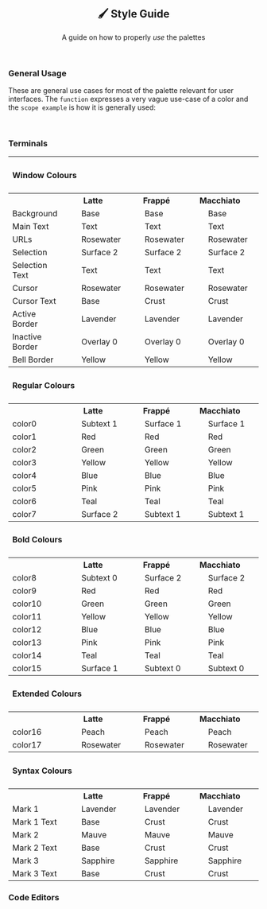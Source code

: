 <p align="center">
  <h2 align="center">🖌️ Style Guide</h2>
</p>


<p align="center">
	A guide on how to properly <i>use</i> the palettes
</p>

&nbsp;

### General Usage

These are general use cases for most of the palette relevant for user interfaces. The `function` expresses a very vague use-case of a color and the `scope example` is how it is generally used:

&nbsp;

### Terminals

<table>
	<!-----------------
	- ## Window Colours
	------------------>
	<tr>
		<th colspan="9" align="left"><h4>Window Colours<h4></th>
	</tr>
	<tr>
		<th></th>
		<th colspan="2">Latte</th>
		<th colspan="2">Frappé</th>
		<th colspan="2">Macchiato</th>
		<th colspan="2">Mocha</th>
	</tr>
	<tr>
		<!-- ## Background ## -->
		<td>Background</td>
		<!-- Latte -->
		<td><img src="https://raw.githubusercontent.com/catppuccin/catppuccin/main/assets/palette/circles/latte_base.png" height="16" width="16"/></td>
		<td>Base</td>
		<!-- Frappé -->
		<td><img src="https://raw.githubusercontent.com/catppuccin/catppuccin/main/assets/palette/circles/frappe_base.png" height="16" width="16"/></td>
		<td>Base</td>
		<!-- Macchiato -->
		<td><img src="https://raw.githubusercontent.com/catppuccin/catppuccin/main/assets/palette/circles/macchiato_base.png" height="16" width="16"/></td>
		<td>Base</td>
		<!-- Mocha -->
		<td><img src="https://raw.githubusercontent.com/catppuccin/catppuccin/main/assets/palette/circles/mocha_base.png" height="16" width="16"/></td>
		<td>Base</td>
	</tr>
	<tr>
		<!-- ## Text ## -->
		<td>Main Text</td>
		<!-- Latte -->
		<td><img src="https://raw.githubusercontent.com/catppuccin/catppuccin/main/assets/palette/circles/latte_text.png" height="16" width="16"/></td>
		<td>Text</td>
		<!-- Frappé -->
		<td><img src="https://raw.githubusercontent.com/catppuccin/catppuccin/main/assets/palette/circles/frappe_text.png" height="16" width="16"/></td>
		<td>Text</td>
		<!-- Macchiato -->
		<td><img src="https://raw.githubusercontent.com/catppuccin/catppuccin/main/assets/palette/circles/macchiato_text.png" height="16" width="16"/></td>
		<td>Text</td>
		<!-- Mocha -->
		<td><img src="https://raw.githubusercontent.com/catppuccin/catppuccin/main/assets/palette/circles/mocha_text.png" height="16" width="16"/></td>
		<td>Text</td>
	</tr>
	<tr>
		<!-- ## URLs ## -->
		<td>URLs</td>
		<!-- Latte -->
		<td><img src="https://raw.githubusercontent.com/catppuccin/catppuccin/main/assets/palette/circles/latte_rosewater.png" height="16" width="16"/></td>
		<td>Rosewater</td>
		<!-- Frappé -->
		<td><img src="https://raw.githubusercontent.com/catppuccin/catppuccin/main/assets/palette/circles/frappe_rosewater.png" height="16" width="16"/></td>
		<td>Rosewater</td>
		<!-- Macchiato -->
		<td><img src="https://raw.githubusercontent.com/catppuccin/catppuccin/main/assets/palette/circles/macchiato_rosewater.png" height="16" width="16"/></td>
		<td>Rosewater</td>
		<!-- Mocha -->
		<td><img src="https://raw.githubusercontent.com/catppuccin/catppuccin/main/assets/palette/circles/mocha_rosewater.png" height="16" width="16"/></td>
		<td>Rosewater</td>
	</tr>
	<tr>
		<!-- ## Selection ## -->
		<td>Selection</td>
		<!-- Latte -->
		<td><img src="https://raw.githubusercontent.com/catppuccin/catppuccin/main/assets/palette/circles/latte_surface2.png" height="16" width="16"/></td>
		<td>Surface 2</td>
		<!-- Frappé -->
		<td><img src="https://raw.githubusercontent.com/catppuccin/catppuccin/main/assets/palette/circles/frappe_surface2.png" height="16" width="16"/></td>
		<td>Surface 2</td>
		<!-- Macchiato -->
		<td><img src="https://raw.githubusercontent.com/catppuccin/catppuccin/main/assets/palette/circles/macchiato_surface2.png" height="16" width="16"/></td>
		<td>Surface 2</td>
		<!-- Mocha -->
		<td><img src="https://raw.githubusercontent.com/catppuccin/catppuccin/main/assets/palette/circles/mocha_surface2.png" height="16" width="16"/></td>
		<td>Surface 2</td>
	</tr>
	<tr>
		<!-- ## Selection Text ## -->
		<td>Selection Text</td>
		<!-- Latte -->
		<td><img src="https://raw.githubusercontent.com/catppuccin/catppuccin/main/assets/palette/circles/latte_text.png" height="16" width="16"/></td>
		<td>Text</td>
		<!-- Frappé -->
		<td><img src="https://raw.githubusercontent.com/catppuccin/catppuccin/main/assets/palette/circles/frappe_text.png" height="16" width="16"/></td>
		<td>Text</td>
		<!-- Macchiato -->
		<td><img src="https://raw.githubusercontent.com/catppuccin/catppuccin/main/assets/palette/circles/macchiato_text.png" height="16" width="16"/></td>
		<td>Text</td>
		<!-- Mocha -->
		<td><img src="https://raw.githubusercontent.com/catppuccin/catppuccin/main/assets/palette/circles/mocha_text.png" height="16" width="16"/></td>
		<td>Text</td>
	</tr>
	<tr>
		<!-- ## Cursor ## -->
		<td>Cursor</td>
		<!-- Latte -->
		<td><img src="https://raw.githubusercontent.com/catppuccin/catppuccin/main/assets/palette/circles/latte_rosewater.png" height="16" width="16"/></td>
		<td>Rosewater</td>
		<!-- Frappé -->
		<td><img src="https://raw.githubusercontent.com/catppuccin/catppuccin/main/assets/palette/circles/frappe_rosewater.png" height="16" width="16"/></td>
		<td>Rosewater</td>
		<!-- Macchiato -->
		<td><img src="https://raw.githubusercontent.com/catppuccin/catppuccin/main/assets/palette/circles/macchiato_rosewater.png" height="16" width="16"/></td>
		<td>Rosewater</td>
		<!-- Mocha -->
		<td><img src="https://raw.githubusercontent.com/catppuccin/catppuccin/main/assets/palette/circles/mocha_rosewater.png" height="16" width="16"/></td>
		<td>Rosewater</td>
	</tr>
	<tr>
		<!-- ## Cursor Text ## -->
		<td>Cursor Text</td>
		<!-- Latte -->
		<td><img src="https://raw.githubusercontent.com/catppuccin/catppuccin/main/assets/palette/circles/latte_base.png" height="16" width="16"/></td>
		<td>Base</td>
		<!-- Frappé -->
		<td><img src="https://raw.githubusercontent.com/catppuccin/catppuccin/main/assets/palette/circles/frappe_crust.png" height="16" width="16"/></td>
		<td>Crust</td>
		<!-- Macchiato -->
		<td><img src="https://raw.githubusercontent.com/catppuccin/catppuccin/main/assets/palette/circles/macchiato_crust.png" height="16" width="16"/></td>
		<td>Crust</td>
		<!-- Mocha -->
		<td><img src="https://raw.githubusercontent.com/catppuccin/catppuccin/main/assets/palette/circles/mocha_crust.png" height="16" width="16"/></td>
		<td>Crust</td>
	</tr>
	<tr>
		<!-- ## Active Border ## -->
		<td>Active Border</td>
		<!-- Latte -->
		<td><img src="https://raw.githubusercontent.com/catppuccin/catppuccin/main/assets/palette/circles/latte_lavender.png" height="16" width="16"/></td>
		<td>Lavender</td>
		<!-- Frappé -->
		<td><img src="https://raw.githubusercontent.com/catppuccin/catppuccin/main/assets/palette/circles/frappe_lavender.png" height="16" width="16"/></td>
		<td>Lavender</td>
		<!-- Macchiato -->
		<td><img src="https://raw.githubusercontent.com/catppuccin/catppuccin/main/assets/palette/circles/macchiato_lavender.png" height="16" width="16"/></td>
		<td>Lavender</td>
		<!-- Mocha -->
		<td><img src="https://raw.githubusercontent.com/catppuccin/catppuccin/main/assets/palette/circles/mocha_lavender.png" height="16" width="16"/></td>
		<td>Lavender</td>
	</tr>
	<tr>
		<!-- ## Inactive Border ## -->
		<td>Inactive Border</td>
		<!-- Latte -->
		<td><img src="https://raw.githubusercontent.com/catppuccin/catppuccin/main/assets/palette/circles/latte_overlay0.png" height="16" width="16"/></td>
		<td>Overlay 0</td>
		<!-- Frappé -->
		<td><img src="https://raw.githubusercontent.com/catppuccin/catppuccin/main/assets/palette/circles/frappe_overlay0.png" height="16" width="16"/></td>
		<td>Overlay 0</td>
		<!-- Macchiato -->
		<td><img src="https://raw.githubusercontent.com/catppuccin/catppuccin/main/assets/palette/circles/macchiato_overlay0.png" height="16" width="16"/></td>
		<td>Overlay 0</td>
		<!-- Mocha -->
		<td><img src="https://raw.githubusercontent.com/catppuccin/catppuccin/main/assets/palette/circles/mocha_overlay0.png" height="16" width="16"/></td>
		<td>Overlay 0</td>
	</tr>
	<tr>
		<!-- ## Bell Border ## -->
		<td>Bell Border</td>
		<!-- Latte -->
		<td><img src="https://raw.githubusercontent.com/catppuccin/catppuccin/main/assets/palette/circles/latte_yellow.png" height="16" width="16"/></td>
		<td>Yellow</td>
		<!-- Frappé -->
		<td><img src="https://raw.githubusercontent.com/catppuccin/catppuccin/main/assets/palette/circles/frappe_yellow.png" height="16" width="16"/></td>
		<td>Yellow</td>
		<!-- Macchiato -->
		<td><img src="https://raw.githubusercontent.com/catppuccin/catppuccin/main/assets/palette/circles/macchiato_yellow.png" height="16" width="16"/></td>
		<td>Yellow</td>
		<!-- Mocha -->
		<td><img src="https://raw.githubusercontent.com/catppuccin/catppuccin/main/assets/palette/circles/mocha_yellow.png" height="16" width="16"/></td>
		<td>Yellow</td>
	</tr>
	<!------------------
	- ## Regular Colours
	------------------->
	<tr>
		<th colspan="9" align="left"><h4>Regular Colours<h4></th>
	</tr>
	<tr>
		<th></th>
		<th colspan="2">Latte</th>
		<th colspan="2">Frappé</th>
		<th colspan="2">Macchiato</th>
		<th colspan="2">Mocha</th>
	</tr>
	<tr>
		<!-- ## Black ## -->
		<td>color0</td>
		<!-- Latte -->
		<td><img src="https://raw.githubusercontent.com/catppuccin/catppuccin/main/assets/palette/circles/latte_subtext1.png" height="16" width="16"/>
		</td><td>Subtext 1</td>
		<!-- Frappé -->
		<td><img src="https://raw.githubusercontent.com/catppuccin/catppuccin/main/assets/palette/circles/frappe_surface1.png" height="16" width="16"/></td>
		<td>Surface 1</td>
		<!-- Macchiato -->
		<td><img src="https://raw.githubusercontent.com/catppuccin/catppuccin/main/assets/palette/circles/macchiato_surface1.png" height="16" width="16"/>
		</td><td>Surface 1</td>
		<!-- Mocha -->
		<td><img src="https://raw.githubusercontent.com/catppuccin/catppuccin/main/assets/palette/circles/mocha_surface1.png" height="16" width="16"/></td>
		<td>Surface 1</td>
	</tr>
	<tr>
		<!-- ## Red ## -->
		<td>color1</td>
		<!-- Latte -->
		<td><img src="https://raw.githubusercontent.com/catppuccin/catppuccin/main/assets/palette/circles/latte_red.png" height="16" width="16"/></td>
		<td>Red</td>
		<!-- Frappé -->
		<td><img src="https://raw.githubusercontent.com/catppuccin/catppuccin/main/assets/palette/circles/frappe_red.png" height="16" width="16"/></td>
		<td>Red</td>
		<!-- Macchiato -->
		<td><img src="https://raw.githubusercontent.com/catppuccin/catppuccin/main/assets/palette/circles/macchiato_red.png" height="16" width="16"/></td>
		<td>Red</td>
		<!-- Mocha -->
		<td><img src="https://raw.githubusercontent.com/catppuccin/catppuccin/main/assets/palette/circles/mocha_red.png" height="16" width="16"/></td>
		<td>Red</td>
	</tr>
	<tr>
		<!-- ## Green ## -->
		<td>color2</td>
		<!-- Latte -->
		<td><img src="https://raw.githubusercontent.com/catppuccin/catppuccin/main/assets/palette/circles/latte_green.png" height="16" width="16"/></td>
		<td>Green</td>
		<!-- Frappé -->
		<td><img src="https://raw.githubusercontent.com/catppuccin/catppuccin/main/assets/palette/circles/frappe_green.png" height="16" width="16"/></td>
		<td>Green</td>
		<!-- Macchiato -->
		<td><img src="https://raw.githubusercontent.com/catppuccin/catppuccin/main/assets/palette/circles/macchiato_green.png" height="16" width="16"/></td>
		<td>Green</td>
		<!-- Mocha -->
		<td><img src="https://raw.githubusercontent.com/catppuccin/catppuccin/main/assets/palette/circles/mocha_green.png" height="16" width="16"/></td>
		<td>Green</td>
	</tr>
	<tr>
		<!-- ## Yellow ## -->
		<td>color3</td>
		<!-- Latte -->
		<td><img src="https://raw.githubusercontent.com/catppuccin/catppuccin/main/assets/palette/circles/latte_yellow.png" height="16" width="16"/></td>
		<td>Yellow</td>
		<!-- Frappé -->
		<td><img src="https://raw.githubusercontent.com/catppuccin/catppuccin/main/assets/palette/circles/frappe_yellow.png" height="16" width="16"/></td>
		<td>Yellow</td>
		<!-- Macchiato -->
		<td><img src="https://raw.githubusercontent.com/catppuccin/catppuccin/main/assets/palette/circles/macchiato_yellow.png" height="16" width="16"/></td>
		<td>Yellow</td>
		<!-- Mocha -->
		<td><img src="https://raw.githubusercontent.com/catppuccin/catppuccin/main/assets/palette/circles/mocha_yellow.png" height="16" width="16"/></td>
		<td>Yellow</td>
	</tr>
	<tr>
		<!-- ## Blue ## -->
		<td>color4</td>
		<!-- Latte -->
		<td><img src="https://raw.githubusercontent.com/catppuccin/catppuccin/main/assets/palette/circles/latte_blue.png" height="16" width="16"/></td>
		<td>Blue</td>
		<!-- Frappé -->
		<td><img src="https://raw.githubusercontent.com/catppuccin/catppuccin/main/assets/palette/circles/frappe_blue.png" height="16" width="16"/></td>
		<td>Blue</td>
		<!-- Macchiato -->
		<td><img src="https://raw.githubusercontent.com/catppuccin/catppuccin/main/assets/palette/circles/macchiato_blue.png" height="16" width="16"/></td>
		<td>Blue</td>
		<!-- Mocha -->
		<td><img src="https://raw.githubusercontent.com/catppuccin/catppuccin/main/assets/palette/circles/mocha_blue.png" height="16" width="16"/></td>
		<td>Blue</td>
	</tr>
	<tr>
		<!-- ## Magenta ## -->
		<td>color5</td>
		<!-- Latte -->
		<td><img src="https://raw.githubusercontent.com/catppuccin/catppuccin/main/assets/palette/circles/latte_pink.png" height="16" width="16"/></td>
		<td>Pink</td>
		<!-- Frappé -->
		<td><img src="https://raw.githubusercontent.com/catppuccin/catppuccin/main/assets/palette/circles/frappe_pink.png" height="16" width="16"/></td>
		<td>Pink</td>
		<!-- Macchiato -->
		<td><img src="https://raw.githubusercontent.com/catppuccin/catppuccin/main/assets/palette/circles/macchiato_pink.png" height="16" width="16"/></td>
		<td>Pink</td>
		<!-- Mocha -->
		<td><img src="https://raw.githubusercontent.com/catppuccin/catppuccin/main/assets/palette/circles/mocha_pink.png" height="16" width="16"/></td>
		<td>Pink</td>
	</tr>
	<tr>
		<!-- ## Cyan ## -->
		<td>color6</td>
		<!-- Latte -->
		<td><img src="https://raw.githubusercontent.com/catppuccin/catppuccin/main/assets/palette/circles/latte_teal.png" height="16" width="16"/></td>
		<td>Teal</td>
		<!-- Frappé -->
		<td><img src="https://raw.githubusercontent.com/catppuccin/catppuccin/main/assets/palette/circles/frappe_teal.png" height="16" width="16"/></td>
		<td>Teal</td>
		<!-- Macchiato -->
		<td><img src="https://raw.githubusercontent.com/catppuccin/catppuccin/main/assets/palette/circles/macchiato_teal.png" height="16" width="16"/></td>
		<td>Teal</td>
		<!-- Mocha -->
		<td><img src="https://raw.githubusercontent.com/catppuccin/catppuccin/main/assets/palette/circles/mocha_teal.png" height="16" width="16"/></td>
		<td>Teal</td>
	</tr>
	<tr>
		<!-- ## White ## -->
		<td>color7</td>
		<!-- Latte -->
		<td><img src="https://raw.githubusercontent.com/catppuccin/catppuccin/main/assets/palette/circles/latte_surface2.png" height="16" width="16"/></td>
		<td>Surface 2</td>
		<!-- Frappé -->
		<td><img src="https://raw.githubusercontent.com/catppuccin/catppuccin/main/assets/palette/circles/frappe_subtext1.png" height="16" width="16"/></td>
		<td>Subtext 1</td>
		<!-- Macchiato -->
		<td><img src="https://raw.githubusercontent.com/catppuccin/catppuccin/main/assets/palette/circles/macchiato_subtext1.png" height="16" width="16"/></td>
		<td>Subtext 1</td>
		<!-- Mocha -->
		<td><img src="https://raw.githubusercontent.com/catppuccin/catppuccin/main/assets/palette/circles/mocha_subtext1.png" height="16" width="16"/></td>
		<td>Subtext 1</td>
	</tr>
	<!---------------
	- ## Bold Colours
	---------------->
	<tr>
		<th colspan="9" align="left"><h4>Bold Colours</h4></th>
	</tr>
	<tr>
		<th></th>
		<th colspan="2">Latte</th>
		<th colspan="2">Frappé</th>
		<th colspan="2">Macchiato</th>
		<th colspan="2">Mocha</th>
	</tr>
	<tr>
		<!-- ## Black ## -->
		<td>color8</td>
		<!-- Latte -->
		<td><img src="https://raw.githubusercontent.com/catppuccin/catppuccin/main/assets/palette/circles/latte_subtext0.png" height="16" width="16"/></td>
		<td>Subtext 0</td>
		<!-- Frappé -->
		<td><img src="https://raw.githubusercontent.com/catppuccin/catppuccin/main/assets/palette/circles/frappe_surface2.png" height="16" width="16"/></td>
		<td>Surface 2</td>
		<!-- Macchiato -->
		<td><img src="https://raw.githubusercontent.com/catppuccin/catppuccin/main/assets/palette/circles/macchiato_surface2.png" height="16" width="16"/></td>
		<td>Surface 2</td>
		<!-- Mocha -->
		<td><img src="https://raw.githubusercontent.com/catppuccin/catppuccin/main/assets/palette/circles/mocha_surface2.png" height="16" width="16"/></td>
		<td>Surface 2</td>
	</tr>
	<tr>
		<!-- ## Red ## -->
		<td>color9</td>
		<!-- Latte -->
		<td><img src="https://raw.githubusercontent.com/catppuccin/catppuccin/main/assets/palette/circles/latte_red.png" height="16" width="16"/></td>
		<td>Red</td>
		<!-- Frappé -->
		<td><img src="https://raw.githubusercontent.com/catppuccin/catppuccin/main/assets/palette/circles/frappe_red.png" height="16" width="16"/></td>
		<td>Red</td>
		<!-- Macchiato -->
		<td><img src="https://raw.githubusercontent.com/catppuccin/catppuccin/main/assets/palette/circles/macchiato_red.png" height="16" width="16"/></td>
		<td>Red</td>
		<!-- Mocha -->
		<td><img src="https://raw.githubusercontent.com/catppuccin/catppuccin/main/assets/palette/circles/mocha_red.png" height="16" width="16"/></td>
		<td>Red</td>
	</tr>
	<tr>
		<!-- ## Green ## -->
		<td>color10</td>
		<!-- Latte -->
		<td><img src="https://raw.githubusercontent.com/catppuccin/catppuccin/main/assets/palette/circles/latte_green.png" height="16" width="16"/></td>
		<td>Green</td>
		<!-- Frappé -->
		<td><img src="https://raw.githubusercontent.com/catppuccin/catppuccin/main/assets/palette/circles/frappe_green.png" height="16" width="16"/></td>
		<td>Green</td>
		<!-- Macchiato -->
		<td><img src="https://raw.githubusercontent.com/catppuccin/catppuccin/main/assets/palette/circles/macchiato_green.png" height="16" width="16"/></td>
		<td>Green</td>
		<!-- Mocha -->
		<td><img src="https://raw.githubusercontent.com/catppuccin/catppuccin/main/assets/palette/circles/mocha_green.png" height="16" width="16"/></td>
		<td>Green</td>
	</tr>
	<tr>
		<!-- ## Yellow ## -->
		<td>color11</td>
		<!-- Latte -->
		<td><img src="https://raw.githubusercontent.com/catppuccin/catppuccin/main/assets/palette/circles/latte_yellow.png" height="16" width="16"/></td>
		<td>Yellow</td>
		<!-- Frappé -->
		<td><img src="https://raw.githubusercontent.com/catppuccin/catppuccin/main/assets/palette/circles/frappe_yellow.png" height="16" width="16"/></td>
		<td>Yellow</td>
		<!-- Macchiato -->
		<td><img src="https://raw.githubusercontent.com/catppuccin/catppuccin/main/assets/palette/circles/macchiato_yellow.png" height="16" width="16"/></td>
		<td>Yellow</td>
		<!-- Mocha -->
		<td><img src="https://raw.githubusercontent.com/catppuccin/catppuccin/main/assets/palette/circles/mocha_yellow.png" height="16" width="16"/></td>
		<td>Yellow</td>
	</tr>
	<tr>
		<!-- ## Blue ## -->
		<td>color12</td>
		<!-- Latte -->
		<td><img src="https://raw.githubusercontent.com/catppuccin/catppuccin/main/assets/palette/circles/latte_blue.png" height="16" width="16"/></td>
		<td>Blue</td>
		<!-- Frappé -->
		<td><img src="https://raw.githubusercontent.com/catppuccin/catppuccin/main/assets/palette/circles/frappe_blue.png" height="16" width="16"/></td>
		<td>Blue</td>
		<!-- Macchiato -->
		<td><img src="https://raw.githubusercontent.com/catppuccin/catppuccin/main/assets/palette/circles/macchiato_blue.png" height="16" width="16"/></td>
		<td>Blue</td>
		<!-- Mocha -->
		<td><img src="https://raw.githubusercontent.com/catppuccin/catppuccin/main/assets/palette/circles/mocha_blue.png" height="16" width="16"/></td>
		<td>Blue</td>
	</tr>
	<tr>
		<!-- ## Magenta ## -->
		<td>color13</td>
		<!-- Latte -->
		<td><img src="https://raw.githubusercontent.com/catppuccin/catppuccin/main/assets/palette/circles/latte_pink.png" height="16" width="16"/></td>
		<td>Pink</td>
		<!-- Frappé -->
		<td><img src="https://raw.githubusercontent.com/catppuccin/catppuccin/main/assets/palette/circles/frappe_pink.png" height="16" width="16"/></td>
		<td>Pink</td>
		<!-- Macchiato -->
		<td><img src="https://raw.githubusercontent.com/catppuccin/catppuccin/main/assets/palette/circles/macchiato_pink.png" height="16" width="16"/></td>
		<td>Pink</td>
		<!-- Mocha -->
		<td><img src="https://raw.githubusercontent.com/catppuccin/catppuccin/main/assets/palette/circles/mocha_pink.png" height="16" width="16"/></td>
		<td>Pink</td>
	</tr>
	<tr>
		<!-- ## Cyan ## -->
		<td>color14</td>
		<!-- Latte -->
		<td><img src="https://raw.githubusercontent.com/catppuccin/catppuccin/main/assets/palette/circles/latte_teal.png" height="16" width="16"/></td>
		<td>Teal</td>
		<!-- Frappé -->
		<td><img src="https://raw.githubusercontent.com/catppuccin/catppuccin/main/assets/palette/circles/frappe_teal.png" height="16" width="16"/></td>
		<td>Teal</td>
		<!-- Macchiato -->
		<td><img src="https://raw.githubusercontent.com/catppuccin/catppuccin/main/assets/palette/circles/macchiato_teal.png" height="16" width="16"/></td>
		<td>Teal</td>
		<!-- Mocha -->
		<td><img src="https://raw.githubusercontent.com/catppuccin/catppuccin/main/assets/palette/circles/mocha_teal.png" height="16" width="16"/></td>
		<td>Teal</td>
	</tr>
	<tr>
		<!-- ## White ## -->
		<td>color15</td>
		<!-- Latte -->
		<td><img src="https://raw.githubusercontent.com/catppuccin/catppuccin/main/assets/palette/circles/latte_surface1.png" height="16" width="16"/></td>
		<td>Surface 1</td>
		<!-- Frappé -->
		<td><img src="https://raw.githubusercontent.com/catppuccin/catppuccin/main/assets/palette/circles/frappe_subtext0.png" height="16" width="16"/></td>
		<td>Subtext 0</td>
		<!-- Macchiato -->
		<td><img src="https://raw.githubusercontent.com/catppuccin/catppuccin/main/assets/palette/circles/macchiato_subtext0.png" height="16" width="16"/></td>
		<td>Subtext 0</td>
		<!-- Mocha -->
		<td><img src="https://raw.githubusercontent.com/catppuccin/catppuccin/main/assets/palette/circles/mocha_subtext0.png" height="16" width="16"/></td>
		<td>Subtext 0</td>
	</tr>
	<!-------------------
	- ## Extended Colours
	-------------------->
	<tr>
		<th colspan="9" align="left"><h4>Extended Colours<h4></th>
	</tr>
	<tr>
		<th></th>
		<th colspan="2">Latte</th>
		<th colspan="2">Frappé</th>
		<th colspan="2">Macchiato</th>
		<th colspan="2">Mocha</th>
	</tr>
	<tr>
		<!-- ## Peach ## -->
		<td>color16</td>
		<!-- Latte -->
		<td><img src="https://raw.githubusercontent.com/catppuccin/catppuccin/main/assets/palette/circles/latte_peach.png" height="16" width="16"/></td>
		<td>Peach</td>
		<!-- Frappé -->
		<td><img src="https://raw.githubusercontent.com/catppuccin/catppuccin/main/assets/palette/circles/frappe_peach.png" height="16" width="16"/></td>
		<td>Peach</td>
		<!-- Macchiato -->
		<td><img src="https://raw.githubusercontent.com/catppuccin/catppuccin/main/assets/palette/circles/macchiato_peach.png" height="16" width="16"/></td>
		<td>Peach</td>
		<!-- Mocha -->
		<td><img src="https://raw.githubusercontent.com/catppuccin/catppuccin/main/assets/palette/circles/mocha_peach.png" height="16" width="16"/></td>
		<td>Peach</td>
	</tr>
	<tr>
		<!-- ## Rosewater ## -->
		<td>color17</td>
		<!-- Latte -->
		<td><img src="https://raw.githubusercontent.com/catppuccin/catppuccin/main/assets/palette/circles/latte_rosewater.png" height="16" width="16"/></td>
		<td>Rosewater</td>
		<!-- Frappé -->
		<td><img src="https://raw.githubusercontent.com/catppuccin/catppuccin/main/assets/palette/circles/frappe_rosewater.png" height="16" width="16"/></td>
		<td>Rosewater</td>
		<!-- Macchiato -->
		<td><img src="https://raw.githubusercontent.com/catppuccin/catppuccin/main/assets/palette/circles/macchiato_rosewater.png" height="16" width="16"/></td>
		<td>Rosewater</td>
		<!-- Mocha -->
		<td><img src="https://raw.githubusercontent.com/catppuccin/catppuccin/main/assets/palette/circles/mocha_rosewater.png" height="16" width="16"/></td>
		<td>Rosewater</td>
	</tr>
	<!-----------------
	- ## Syntax Colours
	------------------>
	<tr>
		<th colspan="9" align="left"><h4>Syntax Colours<h4></th>
	</tr>
	<tr>
		<th></th>
		<th colspan="2">Latte</th>
		<th colspan="2">Frappé</th>
		<th colspan="2">Macchiato</th>
		<th colspan="2">Mocha</th>
	</tr>
	<tr>
		<!-- ## Mark 1 ## -->
		<td>Mark 1</td>
		<!-- Latte -->
		<td><img src="https://raw.githubusercontent.com/catppuccin/catppuccin/main/assets/palette/circles/latte_lavender.png" height="16" width="16"/></td>
		<td>Lavender</td>
		<!-- Frappé -->
		<td><img src="https://raw.githubusercontent.com/catppuccin/catppuccin/main/assets/palette/circles/frappe_lavender.png" height="16" width="16"/></td>
		<td>Lavender</td>
		<!-- Macchiato -->
		<td><img src="https://raw.githubusercontent.com/catppuccin/catppuccin/main/assets/palette/circles/macchiato_lavender.png" height="16" width="16"/></td>
		<td>Lavender</td>
		<!-- Mocha -->
		<td><img src="https://raw.githubusercontent.com/catppuccin/catppuccin/main/assets/palette/circles/mocha_lavender.png" height="16" width="16"/></td>
		<td>Lavender</td>
	</tr>
	<tr>
		<!-- ## Mark 1 Text ## -->
		<td>Mark 1 Text</td>
		<!-- Latte -->
		<td><img src="https://raw.githubusercontent.com/catppuccin/catppuccin/main/assets/palette/circles/latte_base.png" height="16" width="16"/></td>
		<td>Base</td>
		<!-- Frappé -->
		<td><img src="https://raw.githubusercontent.com/catppuccin/catppuccin/main/assets/palette/circles/frappe_crust.png" height="16" width="16"/></td>
		<td>Crust</td>
		<!-- Macchiato -->
		<td><img src="https://raw.githubusercontent.com/catppuccin/catppuccin/main/assets/palette/circles/macchiato_crust.png" height="16" width="16"/></td>
		<td>Crust</td>
		<!-- Mocha -->
		<td><img src="https://raw.githubusercontent.com/catppuccin/catppuccin/main/assets/palette/circles/mocha_crust.png" height="16" width="16"/></td>
		<td>Crust</td>
	</tr>
	<tr>
		<!-- ## Mark 2 ## -->
		<td>Mark 2</td>
		<!-- Latte -->
		<td><img src="https://raw.githubusercontent.com/catppuccin/catppuccin/main/assets/palette/circles/latte_mauve.png" height="16" width="16"/></td>
		<td>Mauve</td>
		<!-- Frappé -->
		<td><img src="https://raw.githubusercontent.com/catppuccin/catppuccin/main/assets/palette/circles/frappe_mauve.png" height="16" width="16"/></td>
		<td>Mauve</td>
		<!-- Macchiato -->
		<td><img src="https://raw.githubusercontent.com/catppuccin/catppuccin/main/assets/palette/circles/macchiato_mauve.png" height="16" width="16"/></td>
		<td>Mauve</td>
		<!-- Mocha -->
		<td><img src="https://raw.githubusercontent.com/catppuccin/catppuccin/main/assets/palette/circles/mocha_mauve.png" height="16" width="16"/></td>
		<td>Mauve</td>
	</tr>
	<tr>
		<!-- ## Mark 2 Text ## -->
		<td>Mark 2 Text</td>
		<!-- Latte -->
		<td><img src="https://raw.githubusercontent.com/catppuccin/catppuccin/main/assets/palette/circles/latte_base.png" height="16" width="16"/></td>
		<td>Base</td>
		<!-- Frappé -->
		<td><img src="https://raw.githubusercontent.com/catppuccin/catppuccin/main/assets/palette/circles/frappe_crust.png" height="16" width="16"/></td>
		<td>Crust</td>
		<!-- Macchiato -->
		<td><img src="https://raw.githubusercontent.com/catppuccin/catppuccin/main/assets/palette/circles/macchiato_crust.png" height="16" width="16"/></td>
		<td>Crust</td>
		<!-- Mocha -->
		<td><img src="https://raw.githubusercontent.com/catppuccin/catppuccin/main/assets/palette/circles/mocha_crust.png" height="16" width="16"/></td>
		<td>Crust</td>
	</tr>
	<tr>
		<!-- ## Mark 3 ## -->
		<td>Mark 3</td>
		<!-- Latte -->
		<td><img src="https://raw.githubusercontent.com/catppuccin/catppuccin/main/assets/palette/circles/latte_sapphire.png" height="16" width="16"/></td>
		<td>Sapphire</td>
		<!-- Frappé -->
		<td><img src="https://raw.githubusercontent.com/catppuccin/catppuccin/main/assets/palette/circles/frappe_sapphire.png" height="16" width="16"/></td>
		<td>Sapphire</td>
		<!-- Macchiato -->
		<td><img src="https://raw.githubusercontent.com/catppuccin/catppuccin/main/assets/palette/circles/macchiato_sapphire.png" height="16" width="16"/></td>
		<td>Sapphire</td>
		<!-- Mocha -->
		<td><img src="https://raw.githubusercontent.com/catppuccin/catppuccin/main/assets/palette/circles/mocha_sapphire.png" height="16" width="16"/></td>
		<td>Sapphire</td>
	</tr>
	<tr>
		<!-- ## Mark 3 Text ## -->
		<td>Mark 3 Text</td>
		<!-- Latte -->
		<td><img src="https://raw.githubusercontent.com/catppuccin/catppuccin/main/assets/palette/circles/latte_base.png" height="16" width="16"/></td>
		<td>Base</td>
		<!-- Frappé -->
		<td><img src="https://raw.githubusercontent.com/catppuccin/catppuccin/main/assets/palette/circles/frappe_crust.png" height="16" width="16"/></td>
		<td>Crust</td>
		<!-- Macchiato -->
		<td><img src="https://raw.githubusercontent.com/catppuccin/catppuccin/main/assets/palette/circles/macchiato_crust.png" height="16" width="16"/></td>
		<td>Crust</td>
		<!-- Mocha -->
		<td><img src="https://raw.githubusercontent.com/catppuccin/catppuccin/main/assets/palette/circles/mocha_crust.png" height="16" width="16"/></td>
		<td>Crust</td>
	</tr>
</table>

### Code Editors
